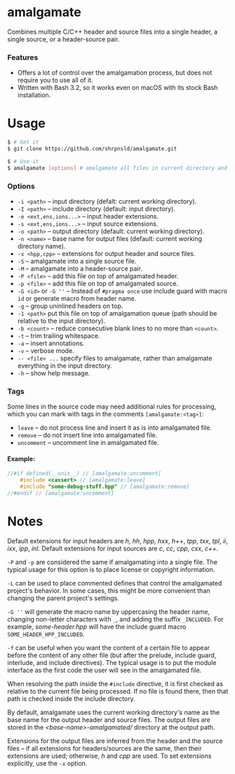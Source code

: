 # amalgamate

Combines multiple C/C++ header and source files into a single header, a single source, or a header-source pair.

### Features

* Offers a lot of control over the amalgamation process, but does not require you to use all of it.
* Written with Bash 3.2, so it works even on macOS with its stock Bash installation.



# Usage

```bash
$ # Get it
$ git clone https://github.com/shrpnsld/amalgamate.git
```
```bash
$ # Use it
$ amalgamate [options] # amalgamate all files in current directory and their dependencies
```



### Options
* `-i <path>` – input directory (defalt: current working directory).
* `-I <path>` – include directory (default: input directory).
* `-e <ext,ens,ions...>` – input header extensions.
* `-s <ext,ens,ions...>` – input source extensions.
* `-o <path>` – output directory (default: current working directory).
* `-n <name>` – base name for output files (default: current working directory name).
* `-x <hpp,cpp>` – extensions for output header and source files.
* `-S` – amalgamate into a single source file.
* `-M` – amalgamate into a header-source pair.
* `-P <file>` – add this file on top of amalgamated header.
* `-p <file>` – add this file on top of amalgamated source.
* `-G <id>` or `-G ''` – Instead of `#pragma once` use include guard with macro `id` or generate macro from header name.
* `-g` – group uninlined headers on top.
* `-1 <path>` put this file on top of amalgamation queue (path should be relative to the input directory).
* `-b <count>` – reduce consecutive blank lines to no more than `<count>`.
* `-t` – trim trailing whitespace.
* `-a` – insert annotations.
* `-v` – verbose mode.
* `-- <file> ...` specify files to amalgamate, rather than amalgamate everything in the input directory.
* `-h` – show help message.

### Tags

Some lines in the source code may need additional rules for processing, which you can mark with tags in the comments `[amalgamate:<tag>]`:

* `leave` – do not process line and insert it as is into amalgamated file.
* `remove` – do not insert line into amalgamated file.
* `uncomment` – uncomment line in amalgamated file.


#### Example:

```c++
//#if defined(__unix__) // [amalgamate:uncomment]
    #include <cassert> // [amalgamate:leave]
    #include "some-debug-stuff.hpp" // [amalgamate:remove]
//#endif // [amalgamate:uncomment]
```



# Notes

Default extensions for input headers are *h*, *hh*, *hpp*, *hxx*, *h++*, *tpp*, *txx*, *tpl*, *ii*, *ixx*, *ipp*, *inl*. Default extensions for input sources are *c*, *cc*, *cpp*, *cxx*, *c++*.

`-P` and `-p` are considered the same if amalgamating into a single file. The typical usage for this option is to place license or copyright information.

`-L` can be used to place commented defines that control the amalgamated project's behavior. In some cases, this might be more convenient than changing the parent project's settings.

`-G ''` will generate the macro name by uppercasing the header name, changing non-letter characters with `_`, and adding the suffix `_INCLUDED`. For example, *some-header.hpp* will have the include guard macro `SOME_HEADER_HPP_INCLUDED`.

`-f` can be useful when you want the content of a certain file to appear before the content of any other file (but after the prelude, include guard, interlude, and include directives). The typical usage is to put the module interface as the first code the user will see in the amalgamated file.

When resolving the path inside the `#include` directive, it is first checked as relative to the current file being processed. If no file is found there, then that path is checked inside the include directory.

By default, amalgamate uses the current working directory's name as the base name for the output header and source files. The output files are stored in the *\<base-name\>-amalgamated/* directory at the output path.

Extensions for the output files are inferred from the header and the source files – if all extensions for headers/sources are the same, then their extensions are used; otherwise, *h* and *cpp* are used. To set extensions explicitly, use the `-x` option.
